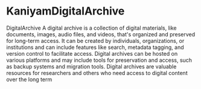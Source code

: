 # KaniyamDigitalArchive
DigitalArchive
A digital archive is a collection of digital materials, like documents, images, audio files, and videos, that's organized and preserved for long-term access. It can be created by individuals, organizations, or institutions and can include features like search, metadata tagging, and version control to facilitate access. Digital archives can be hosted on various platforms and may include tools for preservation and access, such as backup systems and migration tools. Digital archives are valuable resources for researchers and others who need access to digital content over the long term
